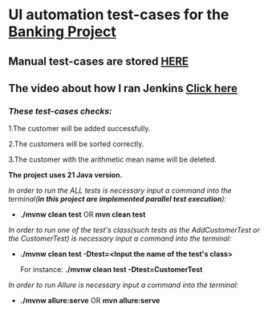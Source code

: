 # UI automation test-cases for the [Banking Project](https://www.globalsqa.com/angularJs-protractor/BankingProject/#/manager)

## Manual test-cases are stored [HERE](https://docs.google.com/spreadsheets/d/1D0IhwiGLyyPUL3xowYquBLgv8S3pcT0B-IFh-nxYS-s/edit?usp=sharing)

## The video about how I ran Jenkins [Click here](https://drive.google.com/file/d/1vsWLgO_gSrBcbINdHtLgFLYJLZUs3Dyy/view?usp=sharing)

### *These test-cases checks:*

1.The customer will be added successfully.

2.The customers will be sorted correctly.

3.The customer with the arithmetic mean name will be deleted.

**The project uses 21 Java version.**

*In order to run the ALL tests is necessary input a command into the
terminal(**in this project are implemented parallel test execution**):*

- **./mvnw clean test**  OR **mvn clean test**

*In order to run one of the test's class(such tests as the AddCustomerTest or the CustomerTest) is necessary input a
command into the terminal:*

- **./mvnw clean test -Dtest=<Input the name of the test's class>**

  For instance: **./mvnw clean test -Dtest=CustomerTest**

*In order to run Allure is necessary input a command into the terminal:*

- **./mvnw allure:serve** OR **mvn allure:serve**